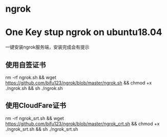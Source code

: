 # ngrok
# One Key stup ngrok on ubuntu18.04
一键安装ngrok服务端，安装完成会有提示<br>
## 使用自签证书
rm -rf ngrok.sh && wget https://github.com/bifu123/ngrok/blob/master/ngrok.sh && chmod +x ./ngrok.sh && sh ./ngrok.sh<br>
## 使用CloudFare证书
rm -rf ngrok_srt.sh && wget https://github.com/bifu123/ngrok/blob/master/ngrok_crt.sh && chmod +x ./ngrok_srt.sh && sh ./ngrok_srt.sh<br>
